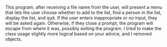 This program, after receiving a file name from the user, will present a menu that lets the user choose whether to add to the list, find a person in the list, display the list, and quit. If the user enters inappropriate or no input, they will be asked again. Otherwise, if they close a prompt, the program will escape from where it was, possibly exiting the program. I tried to make the class usage slightly more logical based on your advice, and I removed objects.
